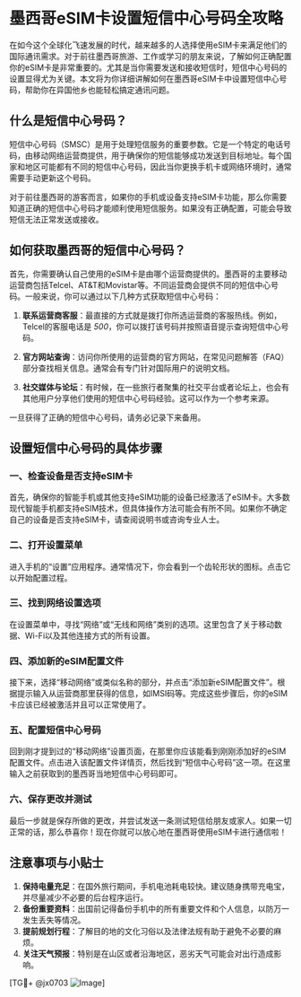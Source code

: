 # 墨西哥eSIM卡设置短信中心号码全攻略

在如今这个全球化飞速发展的时代，越来越多的人选择使用eSIM卡来满足他们的国际通讯需求。对于前往墨西哥旅游、工作或学习的朋友来说，了解如何正确配置你的eSIM卡是非常重要的。尤其是当你需要发送和接收短信时，短信中心号码的设置显得尤为关键。本文将为你详细讲解如何在墨西哥eSIM卡中设置短信中心号码，帮助你在异国他乡也能轻松搞定通讯问题。

## 什么是短信中心号码？

短信中心号码（SMSC）是用于处理短信服务的重要参数。它是一个特定的电话号码，由移动网络运营商提供，用于确保你的短信能够成功发送到目标地址。每个国家和地区可能都有不同的短信中心号码，因此当你更换手机卡或网络环境时，通常需要手动更新这个号码。

对于前往墨西哥的游客而言，如果你的手机或设备支持eSIM卡功能，那么你需要知道正确的短信中心号码才能顺利使用短信服务。如果没有正确配置，可能会导致短信无法正常发送或接收。

## 如何获取墨西哥的短信中心号码？

首先，你需要确认自己使用的eSIM卡是由哪个运营商提供的。墨西哥的主要移动运营商包括Telcel、AT&T和Movistar等。不同运营商会提供不同的短信中心号码。一般来说，你可以通过以下几种方式获取短信中心号码：

1. **联系运营商客服**：最直接的方式就是拨打你所选运营商的客服热线。例如，Telcel的客服电话是 *500*，你可以拨打该号码并按照语音提示查询短信中心号码。

2. **官方网站查询**：访问你所使用的运营商的官方网站，在常见问题解答（FAQ）部分查找相关信息。通常会有专门针对国际用户的说明文档。

3. **社交媒体与论坛**：有时候，在一些旅行者聚集的社交平台或者论坛上，也会有其他用户分享他们使用的短信中心号码经验。这可以作为一个参考来源。

一旦获得了正确的短信中心号码，请务必记录下来备用。

## 设置短信中心号码的具体步骤

### 一、检查设备是否支持eSIM卡
首先，确保你的智能手机或其他支持eSIM功能的设备已经激活了eSIM卡。大多数现代智能手机都支持eSIM技术，但具体操作方法可能会有所不同。如果你不确定自己的设备是否支持eSIM卡，请查阅说明书或咨询专业人士。

### 二、打开设置菜单
进入手机的“设置”应用程序。通常情况下，你会看到一个齿轮形状的图标。点击它以开始配置过程。

### 三、找到网络设置选项
在设置菜单中，寻找“网络”或“无线和网络”类别的选项。这里包含了关于移动数据、Wi-Fi以及其他连接方式的所有设置。

### 四、添加新的eSIM配置文件
接下来，选择“移动网络”或类似名称的部分，并点击“添加新eSIM配置文件”。根据提示输入从运营商那里获得的信息，如IMSI码等。完成这些步骤后，你的eSIM卡应该已经被激活并且可以正常使用了。

### 五、配置短信中心号码
回到刚才提到过的“移动网络”设置页面，在那里你应该能看到刚刚添加好的eSIM配置文件。点击进入该配置文件详情页，然后找到“短信中心号码”这一项。在这里输入之前获取到的墨西哥当地短信中心号码即可。

### 六、保存更改并测试
最后一步就是保存所做的更改，并尝试发送一条测试短信给朋友或家人。如果一切正常的话，那么恭喜你！现在你就可以放心地在墨西哥使用eSIM卡进行通信啦！

## 注意事项与小贴士

1. **保持电量充足**：在国外旅行期间，手机电池耗电较快。建议随身携带充电宝，并尽量减少不必要的后台程序运行。
2. **备份重要资料**：出国前记得备份手机中的所有重要文件和个人信息，以防万一发生丢失等情况。
3. **提前规划行程**：了解目的地的文化习俗以及法律法规有助于避免不必要的麻烦。
4. **关注天气预报**：特别是在山区或者沿海地区，恶劣天气可能会对出行造成影响。

[TG💪+ @jx0703 ![Image](https://github.com/user-attachments/assets/dbca1d08-cadb-493c-b0ec-ad6f7a83f270)]